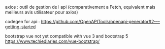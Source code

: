 axios : outil de gestion de l api (comparativement a Fetch, equivalent mais meilleurs avis utilisateur pour axios)

codegen for api : https://github.com/OpenAPITools/openapi-generator#2---getting-started

bootstrap vue not yet compatible with vue 3 and bootstrap 5
https://www.techiediaries.com/vue-bootstrap/